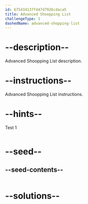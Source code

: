 ```yaml
---
id: 675434137f447d7926cdaca5
title: Advanced Shoopping List
challengeType: 1
dashedName: advanced-shopping-list
---
```


# --description--

Advanced Shoopping List description.

# --instructions--

Advanced Shoopping List instructions.

# --hints--

Test 1

```js

```

# --seed--
## --seed-contents--

```js

```

# --solutions--

```js

```
